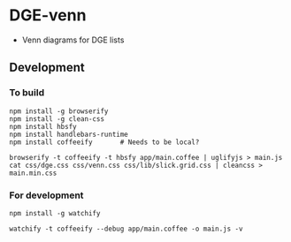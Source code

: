 # DGE-venn

* Venn diagrams for DGE lists



## Development

### To build

    npm install -g browserify
    npm install -g clean-css
    npm install hbsfy
    npm install handlebars-runtime
    npm install coffeeify       # Needs to be local?

    browserify -t coffeeify -t hbsfy app/main.coffee | uglifyjs > main.js
    cat css/dge.css css/venn.css css/lib/slick.grid.css | cleancss > main.min.css

### For development

    npm install -g watchify

    watchify -t coffeeify --debug app/main.coffee -o main.js -v


